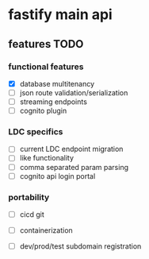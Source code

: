 # fastify main api

## features TODO
### functional features
- [x] database multitenancy
- [ ] json route validation/serialization
- [ ] streaming endpoints 
- [ ] cognito plugin

### LDC specifics
- [ ] current LDC endpoint migration
- [ ] like functionality
- [ ] comma separated param parsing
- [ ] cognito api login portal

### portability
- [ ] cicd git
- [ ] containerization 
- [ ] dev/prod/test subdomain registration


